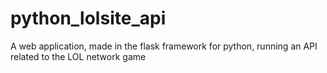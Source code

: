 # python_lolsite_api

A web application, made in the flask framework for python, running an API related to the LOL network game
